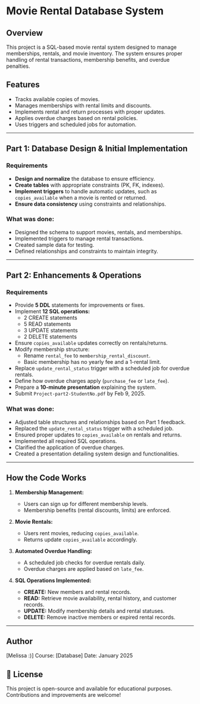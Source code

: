 # Movie Rental Database System

## Overview
This project is a SQL-based movie rental system designed to manage memberships, rentals, and movie inventory. The system ensures proper handling of rental transactions, membership benefits, and overdue penalties.

## Features
- Tracks available copies of movies.
- Manages memberships with rental limits and discounts.
- Implements rental and return processes with proper updates.
- Applies overdue charges based on rental policies.
- Uses triggers and scheduled jobs for automation.

---

## Part 1: Database Design & Initial Implementation
### Requirements
- **Design and normalize** the database to ensure efficiency.
- **Create tables** with appropriate constraints (PK, FK, indexes).
- **Implement triggers** to handle automatic updates, such as `copies_available` when a movie is rented or returned.
- **Ensure data consistency** using constraints and relationships.

### What was done:
- Designed the schema to support movies, rentals, and memberships.
- Implemented triggers to manage rental transactions.
- Created sample data for testing.
- Defined relationships and constraints to maintain integrity.

---

## Part 2: Enhancements & Operations
### Requirements
- Provide **5 DDL** statements for improvements or fixes.
- Implement **12 SQL operations:**
  - 2 CREATE statements
  - 5 READ statements
  - 3 UPDATE statements
  - 2 DELETE statements
- Ensure `copies_available` updates correctly on rentals/returns.
- Modify membership structure:
  - Rename `rental_fee` to `membership_rental_discount`.
  - Basic membership has no yearly fee and a 1-rental limit.
- Replace `update_rental_status` trigger with a scheduled job for overdue rentals.
- Define how overdue charges apply (`purchase_fee` or `late_fee`).
- Prepare a **10-minute presentation** explaining the system.
- Submit `Project-part2-StudentNo.pdf` by Feb 9, 2025.

### What was done:
- Adjusted table structures and relationships based on Part 1 feedback.
- Replaced the `update_rental_status` trigger with a scheduled job.
- Ensured proper updates to `copies_available` on rentals and returns.
- Implemented all required SQL operations.
- Clarified the application of overdue charges.
- Created a presentation detailing system design and functionalities.

---

## How the Code Works
1. **Membership Management:**
   - Users can sign up for different membership levels.
   - Membership benefits (rental discounts, limits) are enforced.

2. **Movie Rentals:**
   - Users rent movies, reducing `copies_available`.
   - Returns update `copies_available` accordingly.

3. **Automated Overdue Handling:**
   - A scheduled job checks for overdue rentals daily.
   - Overdue charges are applied based on `late_fee`.

4. **SQL Operations Implemented:**
	- **CREATE:** New members and rental records.
	- **READ:** Retrieve movie availability, rental history, and customer records.
	- **UPDATE:** Modify membership details and rental statuses.
	- **DELETE:** Remove inactive members or expired rental records.

---

## Author
[Melissa :)]
Course: [Database]
Date: January 2025


## 📜 License

This project is open-source and available for educational purposes. Contributions and improvements are welcome!
